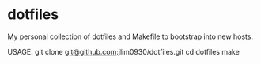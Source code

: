 # dotfiles

My personal collection of dotfiles and Makefile to bootstrap into new hosts.

USAGE:
git clone git@github.com:jlim0930/dotfiles.git
cd dotfiles
make

